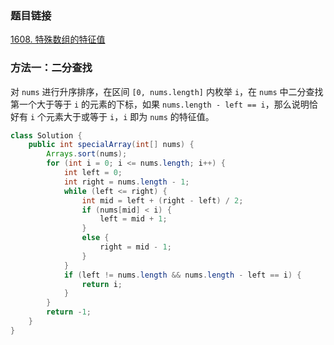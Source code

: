 ### 题目链接
[1608. 特殊数组的特征值](https://leetcode.cn/problems/special-array-with-x-elements-greater-than-or-equal-x)

### 方法一：二分查找
对 `nums` 进行升序排序，在区间 `[0, nums.length]` 内枚举 `i`，在 `nums` 中二分查找第一个大于等于 `i` 的元素的下标，如果 `nums.length - left == i`，那么说明恰好有 `i` 个元素大于或等于 `i`，`i` 即为 `nums` 的特征值。

```Java
class Solution {
    public int specialArray(int[] nums) {
        Arrays.sort(nums);
        for (int i = 0; i <= nums.length; i++) {
            int left = 0;
            int right = nums.length - 1;
            while (left <= right) {
                int mid = left + (right - left) / 2;
                if (nums[mid] < i) {
                    left = mid + 1;
                }
                else {
                    right = mid - 1;
                }
            }
            if (left != nums.length && nums.length - left == i) {
                return i;
            }
        }
        return -1;
    }
}
```